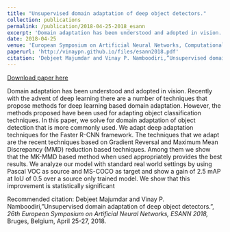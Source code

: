 ```yaml
---
title: "Unsupervised domain adaptation of deep object detectors."
collection: publications
permalink: /publication/2018-04-25-2018_esann
excerpt: 'Domain adaptation has been understood and adopted in vision. Recently with the advent of deep learning there are a number of techniques that propose methods for deep learning based domain adaptation. However, the methods proposed have been used for adapting object classification techniques. In this paper, we solve for domain adaptation of object detection that is more commonly used. We adapt deep adaptation techniques for the Faster R-CNN framework. The techniques that we adapt are the recent techniques based on Gradient Reversal and Maximum Mean Discrepancy (MMD) reduction based techniques. Among them we show that the MK-MMD based method when used appropriately provides the best results. We analyze our model with standard real world settings by using Pascal VOC as source and MS-COCO as target and show a gain of 2.5 mAP at IoU of 0.5 over a source only trained model. We show that this improvement is statistically significant'
date: 2018-04-25
venue: 'European Symposium on Artificial Neural Networks, Computational Intelligence and Machine Learning (ESANN) '
paperurl: 'http://vinaypn.github.io/files/esann2018.pdf'
citation: 'Debjeet Majumdar and Vinay P. Namboodiri,”Unsupervised domain adaptation of deep object detectors.”, <i> 26th European Symposium on Artificial Neural Networks, ESANN 2018, </i>Bruges, Belgium, April 25-27, 2018.'
---
```


<a href='http://vinaypn.github.io/files/esann2018.pdf'>Download paper here</a>

Domain adaptation has been understood and adopted in vision. Recently with the advent of deep learning there are a number of techniques that propose methods for deep learning based domain adaptation. However, the methods proposed have been used for adapting object classification techniques. In this paper, we solve for domain adaptation of object detection that is more commonly used. We adapt deep adaptation techniques for the Faster R-CNN framework. The techniques that we adapt are the recent techniques based on Gradient Reversal and Maximum Mean Discrepancy (MMD) reduction based techniques. Among them we show that the MK-MMD based method when used appropriately provides the best results. We analyze our model with standard real world settings by using Pascal VOC as source and MS-COCO as target and show a gain of 2.5 mAP at IoU of 0.5 over a source only trained model. We show that this improvement is statistically significant

Recommended citation: Debjeet Majumdar and Vinay P. Namboodiri,”Unsupervised domain adaptation of deep object detectors.”, <i> 26th European Symposium on Artificial Neural Networks, ESANN 2018, </i>Bruges, Belgium, April 25-27, 2018.